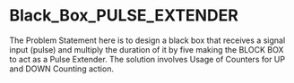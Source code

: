 # Black_Box_PULSE_EXTENDER

 The Problem Statement here is to design a black box that receives a signal input (pulse) and multiply
 the duration of it by five making the BLOCK BOX to act as a Pulse Extender.
 The solution involves Usage of Counters for UP and DOWN Counting action.
